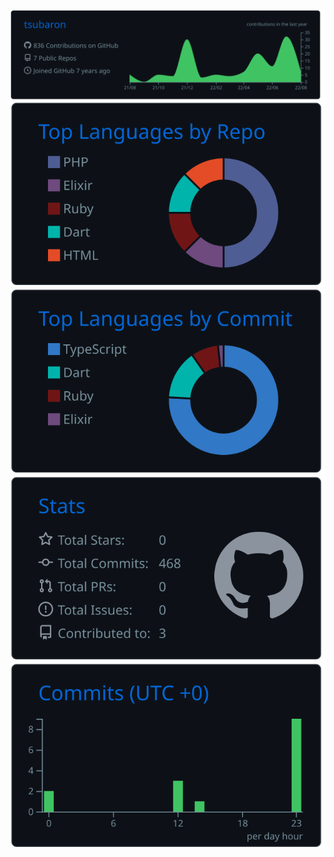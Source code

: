 [![](https://raw.githubusercontent.com/tsubaron/tsubaron/main/profile-summary-card-output/github_dark/0-profile-details.svg)](https://github.com/vn7n24fzkq/github-profile-summary-cards)
[![](https://raw.githubusercontent.com/tsubaron/tsubaron/main/profile-summary-card-output/github_dark/1-repos-per-language.svg)](https://github.com/vn7n24fzkq/github-profile-summary-cards) [![](https://raw.githubusercontent.com/tsubaron/tsubaron/main/profile-summary-card-output/github_dark/2-most-commit-language.svg)](https://github.com/vn7n24fzkq/github-profile-summary-cards)
[![](https://raw.githubusercontent.com/tsubaron/tsubaron/main/profile-summary-card-output/github_dark/3-stats.svg)](https://github.com/vn7n24fzkq/github-profile-summary-cards) [![](https://raw.githubusercontent.com/tsubaron/tsubaron/main/profile-summary-card-output/github_dark/4-productive-time.svg)](https://github.com/vn7n24fzkq/github-profile-summary-cards)



<!--
![](http://github-profile-summary-cards.vercel.app/api/cards/profile-details?username=tsubaron&theme=nord_bright)

![](https://github-readme-stats.vercel.app/api/top-langs/?username=tsubaron&layout=compact&theme=nord_bright)


![](http://github-profile-summary-cards.vercel.app/api/cards/repos-per-language?username=tsubaron&theme=nord_bright)
![](http://github-profile-summary-cards.vercel.app/api/cards/most-commit-language?username=tsubaron&theme=nord_bright)
![](http://github-profile-summary-cards.vercel.app/api/cards/stats?username=tsubaron&theme=nord_bright)
![](http://github-profile-summary-cards.vercel.app/api/cards/productive-time?username=tsubaron&theme=nord_bright&utcOffset=8)


[![Anurag's GitHub stats](https://github-readme-stats.vercel.app/api?username=tsubaron)](https://github.com/anuraghazra/github-readme-stats)


[![trophy](https://github-profile-trophy.vercel.app/?username=tsubaron)](https://github.com/tsubaron/github-profile-trophy)


**tsubaron/tsubaron** is a ✨ _special_ ✨ repository because its `README.md` (this file) appears on your GitHub profile.

Here are some ideas to get you started:

- 🔭 I’m currently working on ...
- 🌱 I’m currently learning ...
- 👯 I’m looking to collaborate on ...
- 🤔 I’m looking for help with ...
- 💬 Ask me about ...
- 📫 How to reach me: ...
- 😄 Pronouns: ...
- ⚡ Fun fact: ...
-->
